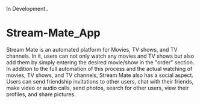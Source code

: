 In Development..

# Stream-Mate_App
Stream Mate is an automated platform for Movies, TV shows, and TV channels. In it, users can not only watch any movies and TV shows but also add them by simply entering the desired movie/show in the "order" section. In addition to the full automation of this process and the actual watching of movies, TV shows, and TV channels, Stream Mate also has a social aspect. Users can send friendship invitations to other users, chat with their friends, make video or audio calls, send photos, search for other users, view their profiles, and share pictures.
